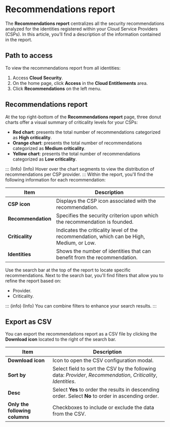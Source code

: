 # Recommendations report

The **Recommendations report** centralizes all the security recommendations analyzed for the identities registered within your Cloud Service Providers (CSPs). In this article, you’ll find a description of the information contained in the report. 

## Path to access

To view the recommendations report from all identities:

1. Access **Cloud Security**.
2. On the home page, click **Access** in the **Cloud Entitlements** area.
3. Click **Recommendations** on the left menu.

## Recommendations report

At the top right-bottom of the **Recommendations report** page, three donut charts offer a visual summary of criticality levels for your CSPs:

* **Red chart**: presents the total number of recommendations categorized as **High criticality**. 
* **Orange chart**: presents the total number of recommendations categorized as **Medium criticality**.
* **Yellow chart**: presents the total number of recommendations categorized as **Low criticality**.

::: (Info) (Info)
 Hover over the chart segments to view the distribution of recommendations per CSP provider.
:::
Within the report, you'll find the following information for each recommendation:


| **Item** | **Description** |
| --- | --- |
| **CSP icon** | Displays the CSP icon associated with the recommendation. |
| **Recommendation** | Specifies the security criterion upon which the recommendation is founded. |
| **Criticality** | Indicates the criticality level of the recommendation, which can be High, Medium, or Low. |
| **Identities** | Shows the number of identities that can benefit from the recommendation. |

Use the search bar at the top of the report to locate specific recommendations. Next to the search bar, you'll find filters that allow you to refine the report based on:

* Provider.
* Criticality.

::: (info) (Info)
You can combine filters to enhance your search results.
:::

## Export as CSV

You can export the recommendations report as a CSV file by clicking the **Download icon** located to the right of the search bar.

| **Item** | **Description** |
| --- | --- |
| **Download icon** | Icon to open the CSV configuration modal. |
| **Sort by** | Select field to sort the CSV by the following data: *Provider*, *Recommendation*, *Criticality*, *Identities*. |
| **Desc** | Select **Yes** to order the results in descending order. Select **No** to order in ascending order. |
| **Only the following columns** | Checkboxes to include or exclude the data from the CSV. |